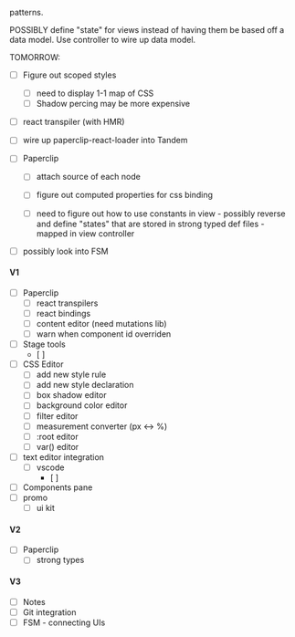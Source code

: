 patterns.

POSSIBLY define "state" for views instead of having them be based off a data model. Use controller to wire up data model. 


TOMORROW:

- [ ] Figure out scoped styles
  - [ ] need to display 1-1 map of CSS
  - [ ] Shadow percing may be more expensive
- [ ] react transpiler (with HMR)
- [ ] wire up paperclip-react-loader into Tandem

- [ ] Paperclip
  - [ ] attach source of each node
  - [ ] figure out computed properties for css binding
  - [ ] need to figure out how to use constants in view - possibly reverse and define "states" that are stored in strong typed def files - mapped in view controller


- [ ] possibly look into FSM 

#### V1

- [ ] Paperclip
  - [ ] react transpilers
  - [ ] react bindings
  - [ ] content editor (need mutations lib)
  - [ ] warn when component id overriden
- [ ] Stage tools
  - [ ]
- [ ] CSS Editor
  - [ ] add new style rule
  - [ ] add new style declaration
  - [ ] box shadow editor
  - [ ] background color editor
  - [ ] filter editor
  - [ ] measurement converter (px <-> %)
  - [ ] :root editor
  - [ ] var() editor
- [ ] text editor integration
  - [ ] vscode
    - [ ] 
- [ ] Components pane
- [ ] promo
  - [ ] ui kit 

#### V2

- [ ] Paperclip 
  - [ ] strong types

#### V3

- [ ] Notes
- [ ] Git integration
- [ ] FSM - connecting UIs